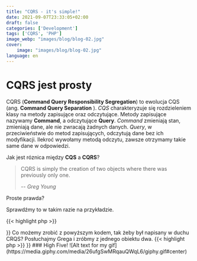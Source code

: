 ```yaml
---
title: "CQRS - it's simple!"
date: 2021-09-07T23:33:05+02:00
draft: false
categories: ['Development']
tags: ['CQRS', 'PHP']
image_webp: "images/blog/blog-02.jpg"
cover:
    image: "images/blog/blog-02.jpg"
language: en
---
```


# CQRS jest prosty
CQRS (**Command Query Responsibility Segregation**) to ewolucja CQS (ang. **Command Query Separation** ).
*CQS* charakteryzuje się rozdzieleniem klasy na metody zapisujące oraz odczytujące.
Metody zapisujące nazywamy **Command**, a odczytujące **Query**.
*Command* zmieniają stan, zmieniają dane, ale nie zwracają żadnych danych.
*Query*, w przeciwieństwie do metod zapisujących, odczytują dane bez ich modyfikacji. Ilekroć wywołamy metodą odczytu, zawsze otrzymamy takie same dane w odpowiedzi.

Jak jest róznica między **CQS** a **CQRS**? 

> CQRS is simply the creation of two objects where there was previously only one.
>
> -- <cite>Greg Young</cite>

Proste prawda?

Sprawdźmy to w takim razie na przykładzie.

<!-- {{< gist g-stawarczyk 08cb5516744d335043ab63f8b76dd26a "01-cqs-example.php" >}} -->

{{< highlight php >}}
<?php

interface SomeClass
{
    public function enable(int $id): void;
    public function modify(int $id, array $data): void;
    public function remove(int $id): void;

    public function get(int $id): SomeObject;
    public function getNewest(): array;
}
{{< /highlight >}}

Co możemy zrobić z powyższym kodem, tak żeby był napisany w duchu CRQS?
Posłuchajmy Grega i zróbmy z jednego obiektu dwa.

{{< highlight php >}}
<?php

interface SomeCommand
{
    public function enable(int $id): void;
    public function modify(int $id, array $data): void;
    public function remove(int $id): void;
}

interface SomeQuery
{
    public function get(int $id): SomeObject;
    public function getNewest(): array;
}
{{< /highlight >}}

### High Five!
![Alt text for my gif](https://media.giphy.com/media/26ufgSwMRqauQWqL6/giphy.gif#center)
